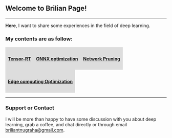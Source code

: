 ## Welcome to Brilian Page!
---
<p><b>Here</b>, I want to share some experiences in the field of deep learning.</p>

### My contents are as follow:

<style>
div {
  list-style-type: none;
  margin: 0;
  padding: 0;
  width: 100%;
  overflow: hidden;
  alignment: justify;
}
li {
  float: left;
  display: block;
  padding: 8px;
  background-color: #DDDDDD;
}
</style>

<div>
  <li><a href="tensorrt/index.md"><h4>Tensor-RT</h4></a></li>
  <li><a href="onnxopt/index.md"><h4>ONNX optimization</h4></a></h4></li>
  <li><a href="netprune/index.md"><h4>Network Pruning</h4></a></li>
  <li><a href="edgeopt/index.md"><h4>Edge computing Optimization</h4></a></li>
</div>


---
### Support or Contact
I will be more than happy to have some discussion with you about deep learning, grab a coffee, and chat directly or through email <briliantnugraha@gmail.com>.